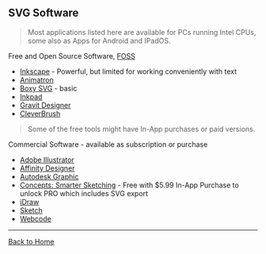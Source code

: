 ## SVG Software

> Most applications listed here are available for PCs running Intel CPUs, some also as Apps for Android and IPadOS.

Free and Open Source Software, [FOSS](https://en.wikipedia.org/wiki/Free_and_open-source_software)

* [Inkscape](https://inkscape.org/en/) - Powerful, but limited for working conveniently with text
* [Animatron](http://www.animatron.com)
* [Boxy SVG](https://boxy-svg.com/main.html) - basic
* [Inkpad](https://github.com/sprang/Inkpad)
* [Gravit Designer](https://www.designer.io/en/)
* [CleverBrush](https://www.cleverbrush.com)

> Some of the free tools might have In-App purchases or paid versions.

Commercial Software - available as subscription or purchase

* [Adobe Illustrator](http://www.adobe.com/products/illustrator.html)
* [Affinity Designer](https://affinity.serif.com/)
* [Autodesk Graphic](https://graphic.com/)
* [Concepts: Smarter Sketching](http://concepts.tophatch.com) - Free with $5.99 In-App Purchase to unlock PRO which includes SVG export
* [iDraw](http://www.indeeo.com/idraw/)
* [Sketch](https://sketch.com)
* [Webcode](http://www.webcodeapp.com/)

---
[Back to Home](https://github.com/willianjusten/awesome-svg)
